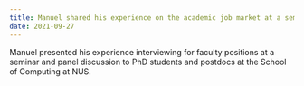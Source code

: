 ```yaml
---
title: Manuel shared his experience on the academic job market at a seminar and panel discussion at NUS
date: 2021-09-27
---
```


Manuel presented his experience interviewing for faculty positions at a seminar and panel discussion to PhD students and postdocs at the School of Computing at NUS.
